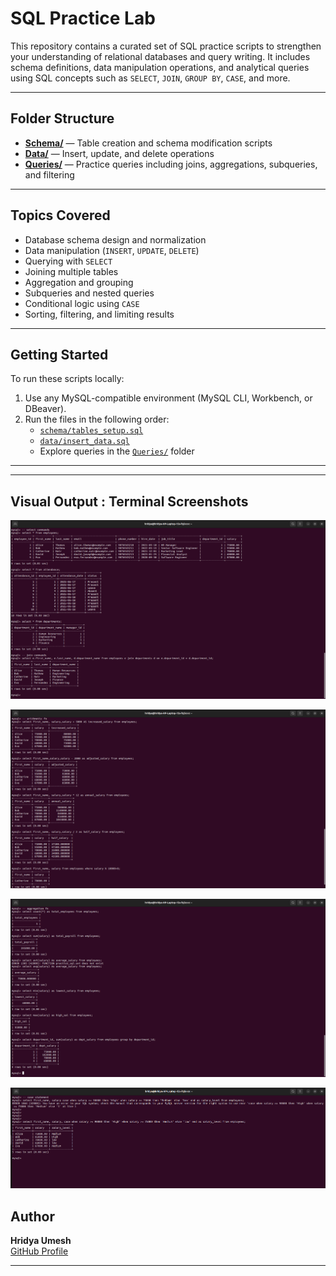 
#  SQL Practice Lab

This repository contains a curated set of SQL practice scripts to strengthen your understanding of relational databases and query writing. It includes schema definitions, data manipulation operations, and analytical queries using SQL concepts such as `SELECT`, `JOIN`, `GROUP BY`, `CASE`, and more.

---

##  Folder Structure

- [**Schema/**](./Schema) — Table creation and schema modification scripts  
- [**Data/**](./Data) — Insert, update, and delete operations  
- [**Queries/**](./Queries) — Practice queries including joins, aggregations, subqueries, and filtering

---

##  Topics Covered

- Database schema design and normalization  
- Data manipulation (`INSERT`, `UPDATE`, `DELETE`)  
- Querying with `SELECT`  
- Joining multiple tables  
- Aggregation and grouping  
- Subqueries and nested queries  
- Conditional logic using `CASE`  
- Sorting, filtering, and limiting results  

---

##  Getting Started

To run these scripts locally:

1. Use any MySQL-compatible environment (MySQL CLI, Workbench, or DBeaver).
2. Run the files in the following order:
   - [`schema/tables_setup.sql`](./Schema/tables_setup.sql)
   - [`data/insert_data.sql`](./Data/insert_data.sql)
   - Explore queries in the [`Queries/`](./Queries) folder

---
---

##  Visual Output : Terminal Screenshots


![Terminal 1](./Docs/terminal.png)

![Terminal 2](./Docs/terminal2.png)

![Terminal 3](./Docs/terminal3.png)

![Terminal 4](./Docs/terminal4.png)

##  Author

**Hridya Umesh**  
[GitHub Profile](https://github.com/Hridya2001)

---



